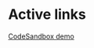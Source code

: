 # Active links

[CodeSandbox demo](https://codesandbox.io/s/github/pshrmn/curi/tree/master/examples/vue/active-links)
